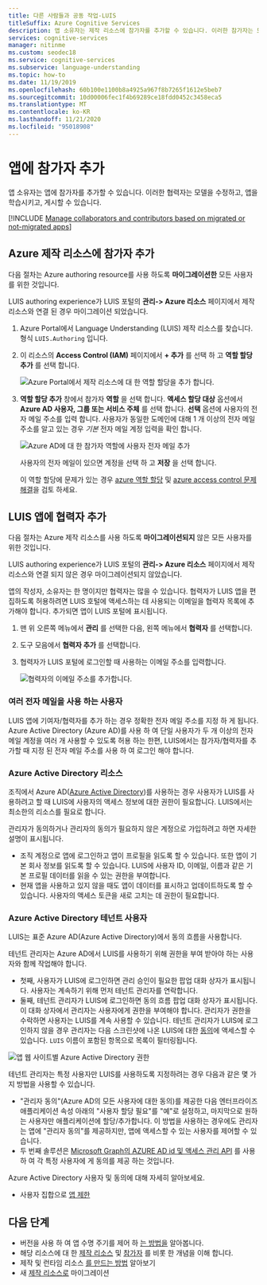 ```yaml
---
title: 다른 사람들과 공동 작업-LUIS
titleSuffix: Azure Cognitive Services
description: 앱 소유자는 제작 리소스에 참가자를 추가할 수 있습니다. 이러한 참가자는 모델을 수정 하 고, 학습 하 고, 게시할 수 있습니다.
services: cognitive-services
manager: nitinme
ms.custom: seodec18
ms.service: cognitive-services
ms.subservice: language-understanding
ms.topic: how-to
ms.date: 11/19/2019
ms.openlocfilehash: 60b100e1100b8a4925a967f8b7265f1612e5beb7
ms.sourcegitcommit: 10d00006fec1f4b69289ce18fdd0452c3458eca5
ms.translationtype: MT
ms.contentlocale: ko-KR
ms.lasthandoff: 11/21/2020
ms.locfileid: "95018908"
---
```

# <a name="add-contributors-to-your-app"></a>앱에 참가자 추가

앱 소유자는 앱에 참가자를 추가할 수 있습니다. 이러한 협력자는 모델을 수정하고, 앱을 학습시키고, 게시할 수 있습니다.

[!INCLUDE [Manage collaborators and contributors based on migrated or not-migrated apps](./includes/manage-contributor-collaborator-migration.md)]

## <a name="add-contributor-to-azure-authoring-resource"></a>Azure 제작 리소스에 참가자 추가

다음 절차는 Azure authoring resource를 사용 하도록 **마이그레이션한** 모든 사용자를 위한 것입니다.

LUIS authoring experience가 LUIS 포털의 **관리-> Azure 리소스** 페이지에서 제작 리소스와 연결 된 경우 마이그레이션 되었습니다.

1. Azure Portal에서 Language Understanding (LUIS) 제작 리소스를 찾습니다. 형식 `LUIS.Authoring` 입니다.
1. 이 리소스의 **Access Control (IAM)** 페이지에서 **+ 추가** 를 선택 하 고 **역할 할당 추가** 를 선택 합니다.

    ![Azure Portal에서 제작 리소스에 대 한 역할 할당을 추가 합니다.](./media/luis-how-to-collaborate/authoring-resource-access-control-add-role.png)

1. **역할 할당 추가** 창에서 참가자 **역할** 을 선택 합니다. **액세스 할당 대상** 옵션에서 **Azure AD 사용자, 그룹 또는 서비스 주체** 를 선택 합니다. **선택** 옵션에 사용자의 전자 메일 주소를 입력 합니다. 사용자가 동일한 도메인에 대해 1 개 이상의 전자 메일 주소를 알고 있는 경우 _기본_ 전자 메일 계정 입력을 확인 합니다.

    ![Azure AD에 대 한 참가자 역할에 사용자 전자 메일 추가](./media/luis-how-to-collaborate/add-role-assignment-for-contributor.png)

    사용자의 전자 메일이 있으면 계정을 선택 하 고 **저장** 을 선택 합니다.

    이 역할 할당에 문제가 있는 경우 [azure 역할 할당](../../role-based-access-control/role-assignments-portal.md) 및 [azure access control 문제 해결](../../role-based-access-control/troubleshooting.md#problems-with-azure-role-assignments)을 검토 하세요.

## <a name="add-collaborator-to-luis-app"></a>LUIS 앱에 협력자 추가

다음 절차는 Azure 제작 리소스를 사용 하도록 **마이그레이션되지** 않은 모든 사용자를 위한 것입니다.

LUIS authoring experience가 LUIS 포털의 **관리-> Azure 리소스** 페이지에서 제작 리소스와 연결 되지 않은 경우 마이그레이션되지 않았습니다.

앱의 작성자, 소유자는 한 명이지만 협력자는 많을 수 있습니다. 협력자가 LUIS 앱을 편집하도록 허용하려면 LUIS 호털에 액세스하는 데 사용되는 이메일을 협력자 목록에 추가해야 합니다. 추가되면 앱이 LUIS 포털에 표시됩니다.

1. 맨 위 오른쪽 메뉴에서 **관리** 를 선택한 다음, 왼쪽 메뉴에서 **협력자** 를 선택합니다.

1. 도구 모음에서 **협력자 추가** 를 선택합니다.

1. 협력자가 LUIS 포털에 로그인할 때 사용하는 이메일 주소를 입력합니다.

    ![협력자의 이메일 주소를 추가합니다.](./media/luis-how-to-collaborate/add-collaborator-pop-up.png)


### <a name="users-with-multiple-emails"></a>여러 전자 메일을 사용 하는 사용자

LUIS 앱에 기여자/협력자를 추가 하는 경우 정확한 전자 메일 주소를 지정 하 게 됩니다. Azure Active Directory (Azure AD)를 사용 하 여 단일 사용자가 두 개 이상의 전자 메일 계정을 여러 개 사용할 수 있도록 허용 하는 한편, LUIS에서는 참가자/협력자를 추가할 때 지정 된 전자 메일 주소를 사용 하 여 로그인 해야 합니다.

<a name="owner-and-collaborators"></a>

### <a name="azure-active-directory-resources"></a>Azure Active Directory 리소스

조직에서 Azure AD([Azure Active Directory](../../active-directory/index.yml))를 사용하는 경우 사용자가 LUIS를 사용하려고 할 때 LUIS에 사용자의 액세스 정보에 대한 권한이 필요합니다. LUIS에서는 최소한의 리소스를 필요로 합니다.

관리자가 동의하거나 관리자의 동의가 필요하지 않은 계정으로 가입하려고 하면 자세한 설명이 표시됩니다.

* 조직 계정으로 앱에 로그인하고 앱이 프로필을 읽도록 할 수 있습니다. 또한 앱이 기본 회사 정보를 읽도록 할 수 있습니다. LUIS에 사용자 ID, 이메일, 이름과 같은 기본 프로필 데이터를 읽을 수 있는 권한을 부여합니다.
* 현재 앱을 사용하고 있지 않을 때도 앱이 데이터를 표시하고 업데이트하도록 할 수 있습니다. 사용자의 액세스 토큰을 새로 고치는 데 권한이 필요합니다.


### <a name="azure-active-directory-tenant-user"></a>Azure Active Directory 테넌트 사용자

LUIS는 표준 Azure AD(Azure Active Directory)에서 동의 흐름을 사용합니다.

테넌트 관리자는 Azure AD에서 LUIS를 사용하기 위해 권한을 부여 받아야 하는 사용자와 함께 작업해야 합니다.

* 첫째, 사용자가 LUIS에 로그인하면 관리 승인이 필요한 팝업 대화 상자가 표시됩니다. 사용자는 계속하기 위해 먼저 테넌트 관리자를 연락합니다.
* 둘째, 테넌트 관리자가 LUIS에 로그인하면 동의 흐름 팝업 대화 상자가 표시됩니다. 이 대화 상자에서 관리자는 사용자에게 권한을 부여해야 합니다. 관리자가 권한을 수락하면 사용자는 LUIS를 계속 사용할 수 있습니다. 테넌트 관리자가 LUIS에 로그인하지 않을 경우 관리자는 다음 스크린샷에 나온 LUIS에 대한 [동의](https://account.activedirectory.windowsazure.com/r#/applications)에 액세스할 수 있습니다. `LUIS` 이름이 포함된 항목으로 목록이 필터링됩니다.

![앱 웹 사이트별 Azure Active Directory 권한](./media/luis-how-to-collaborate/tenant-permissions.png)

테넌트 관리자는 특정 사용자만 LUIS를 사용하도록 지정하려는 경우 다음과 같은 몇 가지 방법을 사용할 수 있습니다.
* "관리자 동의"(Azure AD의 모든 사용자에 대한 동의)를 제공한 다음 엔터프라이즈 애플리케이션 속성 아래의 "사용자 할당 필요"를 "예"로 설정하고, 마지막으로 원하는 사용자만 애플리케이션에 할당/추가합니다. 이 방법을 사용하는 경우에도 관리자는 앱에 "관리자 동의"를 제공하지만, 앱에 액세스할 수 있는 사용자를 제어할 수 있습니다.
* 두 번째 솔루션은 [Microsoft Graph의 AZURE AD id 및 액세스 관리 API](/graph/azuread-identity-access-management-concept-overview) 를 사용 하 여 각 특정 사용자에 게 동의를 제공 하는 것입니다.

Azure Active Directory 사용자 및 동의에 대해 자세히 알아보세요.
* 사용자 집합으로 [앱 제한](../../active-directory/develop/howto-restrict-your-app-to-a-set-of-users.md)

## <a name="next-steps"></a>다음 단계

* 버전을 사용 하 여 앱 수명 주기를 제어 하 [는 방법을](luis-how-to-manage-versions.md) 알아봅니다.
* 해당 리소스에 대 한 [제작 리소스](luis-how-to-azure-subscription.md#authoring-key) 및 [참가자](luis-how-to-azure-subscription.md#contributions-from-other-authors) 를 비롯 한 개념을 이해 합니다.
* 제작 및 런타임 리소스 [를 만드는 방법](luis-how-to-azure-subscription.md) 알아보기
* 새 [제작 리소스로](luis-migration-authoring.md) 마이그레이션
